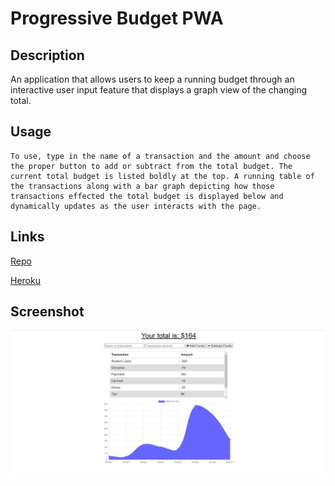 # Progressive Budget PWA 

## Description

An application that allows users to keep a running budget through an interactive user input feature that displays a graph view of the changing total.

## Usage
```
To use, type in the name of a transaction and the amount and choose the proper button to add or subtract from the total budget. The current total budget is listed boldly at the top. A running table of the transactions along with a bar graph depicting how those transactions effected the total budget is displayed below and dynamically updates as the user interacts with the page.
```
## Links

[Repo](https://github.com/najuasaad/progressive-budget)

[Heroku](https://calm-escarpment-52698.herokuapp.com/)

## Screenshot

![budgetpage](image/screenshot.jpg)
